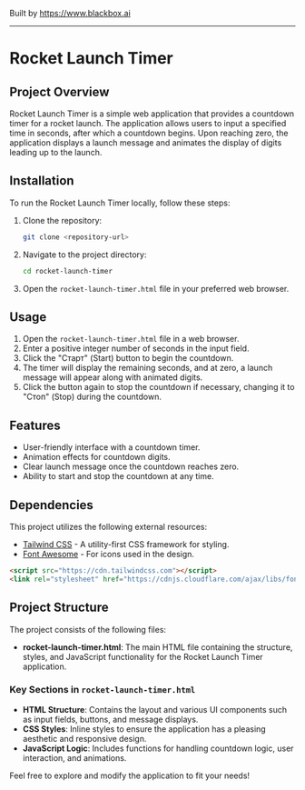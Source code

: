 
Built by https://www.blackbox.ai

---

# Rocket Launch Timer

## Project Overview

Rocket Launch Timer is a simple web application that provides a countdown timer for a rocket launch. The application allows users to input a specified time in seconds, after which a countdown begins. Upon reaching zero, the application displays a launch message and animates the display of digits leading up to the launch.

## Installation

To run the Rocket Launch Timer locally, follow these steps:

1. Clone the repository:

   ```bash
   git clone <repository-url>
   ```

2. Navigate to the project directory:

   ```bash
   cd rocket-launch-timer
   ```

3. Open the `rocket-launch-timer.html` file in your preferred web browser.

## Usage

1. Open the `rocket-launch-timer.html` file in a web browser.
2. Enter a positive integer number of seconds in the input field.
3. Click the "Старт" (Start) button to begin the countdown.
4. The timer will display the remaining seconds, and at zero, a launch message will appear along with animated digits.
5. Click the button again to stop the countdown if necessary, changing it to "Стоп" (Stop) during the countdown.

## Features

- User-friendly interface with a countdown timer.
- Animation effects for countdown digits.
- Clear launch message once the countdown reaches zero.
- Ability to start and stop the countdown at any time.

## Dependencies

This project utilizes the following external resources:

- [Tailwind CSS](https://tailwindcss.com/) - A utility-first CSS framework for styling.
- [Font Awesome](https://fontawesome.com/) - For icons used in the design.

```html
<script src="https://cdn.tailwindcss.com"></script>
<link rel="stylesheet" href="https://cdnjs.cloudflare.com/ajax/libs/font-awesome/6.0.0-beta3/css/all.min.css" />
```

## Project Structure

The project consists of the following files:

- **rocket-launch-timer.html**: The main HTML file containing the structure, styles, and JavaScript functionality for the Rocket Launch Timer application.

### Key Sections in `rocket-launch-timer.html`

- **HTML Structure**: Contains the layout and various UI components such as input fields, buttons, and message displays.
- **CSS Styles**: Inline styles to ensure the application has a pleasing aesthetic and responsive design.
- **JavaScript Logic**: Includes functions for handling countdown logic, user interaction, and animations.

Feel free to explore and modify the application to fit your needs!